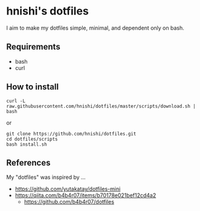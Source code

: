 # hnishi's dotfiles

I aim to make my dotfiles simple, minimal, and dependent only on bash.

## Requirements

- bash
- curl

## How to install

```
curl -L raw.githubusercontent.com/hnishi/dotfiles/master/scripts/download.sh | bash
```

or

```
git clone https://github.com/hnishi/dotfiles.git
cd dotfiles/scripts
bash install.sh
```

## References

My "dotfiles" was inspired by ...

-  https://github.com/yutakatay/dotfiles-mini
- https://qiita.com/b4b4r07/items/b70178e021bef12cd4a2
  - https://github.com/b4b4r07/dotfiles

